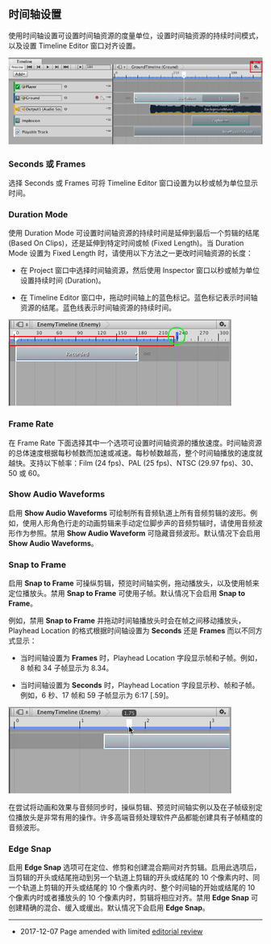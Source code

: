 ## 时间轴设置

使用时间轴设置可设置时间轴资源的度量单位，设置时间轴资源的持续时间模式，以及设置 Timeline Editor 窗口对齐设置。

![单击 Timeline Editor 窗口中的齿轮图标可查看 Timeline Settings 菜单](../uploads/Main/timeline_cog_menu.png)

### Seconds 或 Frames

选择 Seconds 或 Frames 可将 Timeline Editor 窗口设置为以秒或帧为单位显示时间。

### Duration Mode

使用 Duration Mode 可设置时间轴资源的持续时间是延伸到最后一个剪辑的结尾 (Based On Clips)，还是延伸到特定时间或帧 (Fixed Length)。当 Duration Mode 设置为 Fixed Length 时，请使用以下方法之一更改时间轴资源的长度：

* 在 Project 窗口中选择时间轴资源，然后使用 Inspector 窗口以秒或帧为单位设置持续时间 (Duration)。

* 在 Timeline Editor 窗口中，拖动时间轴上的蓝色标记。蓝色标记表示时间轴资源的结尾。蓝色线表示时间轴资源的持续时间。

![时间轴资源持续时间（红色矩形）和结束标记（绿色圆圈）](../uploads/Main/timeline_duration_mode.png)

### Frame Rate

在 Frame Rate 下面选择其中一个选项可设置时间轴资源的播放速度。时间轴资源的总体速度根据每秒帧数而加速或减速。每秒帧数越高，整个时间轴播放的速度就越快。支持以下帧率：Film (24 fps)、PAL (25 fps)、NTSC (29.97 fps)、30、50 或 60。

### Show Audio Waveforms

启用 __Show Audio Waveforms__ 可绘制所有音频轨道上所有音频剪辑的波形。例如，使用人形角色行走的动画剪辑来手动定位脚步声的音频剪辑时，请使用音频波形作为参照。禁用 __Show Audio Waveform__ 可隐藏音频波形。默认情况下会启用 __Show Audio Waveforms__。


### Snap to Frame

启用 __Snap to Frame__ 可操纵剪辑，预览时间轴实例，拖动播放头，以及使用帧来定位播放头。禁用 __Snap to Frame__ 可使用子帧。默认情况下会启用 __Snap to Frame__。

例如，禁用 __Snap to Frame__ 并拖动时间轴播放头时会在帧之间移动播放头，Playhead Location 的格式根据时间轴设置为 __Seconds__ 还是 __Frames__ 而以不同方式显示：

* 当时间轴设置为 __Frames__ 时，Playhead Location 字段显示帧和子帧。例如，8 帧和 34 子帧显示为 8.34。

* 当时间轴设置为 __Seconds__ 时，Playhead Location 字段显示秒、帧和子帧。例如，6 秒、17 帧和 59 子帧显示为 6:17 [.59]。

![禁用 Snap to Frame 可定位剪辑并在帧之间拖动播放头](../uploads/Main/timeline_frames_subframes.png)

在尝试将动画和效果与音频同步时，操纵剪辑、预览时间轴实例以及在子帧级别定位播放头是非常有用的操作。许多高端音频处理软件产品都能创建具有子帧精度的音频波形。

### Edge Snap

启用 __Edge Snap__ 选项可在定位、修剪和创建混合期间对齐剪辑。启用此选项后，当剪辑的开头或结尾拖动到另一个轨道上剪辑的开头或结尾的 10 个像素内时、同一个轨道上剪辑的开头或结尾的 10 个像素内时、整个时间轴的开始或结尾的 10 个像素内时或者播放头的 10 个像素内时，剪辑将相应对齐。禁用 __Edge Snap__ 可创建精确的混合、缓入或缓出。默认情况下会启用 __Edge Snap__。

---
* <span class="page-edit">2017-12-07  Page amended with limited [editorial review](DocumentationEditorialReview.html)
</span>

